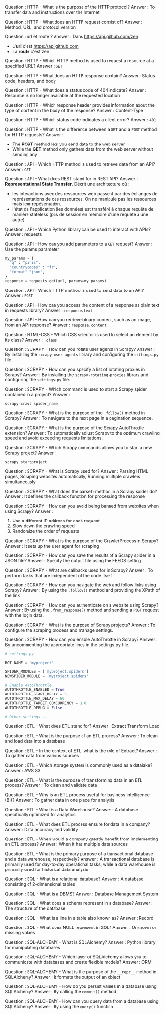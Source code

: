 <!-- 
<p align="center">
<img src="../static/md/assets/img1.png" alt="attention" width="577"/>
</p>

$$ E = mc^2 $$

#### Code snippet  

```python
# -----------------------------------------------------------------------------
def preprocessor(df):
    # drop
    df.drop(columns="Unnamed: 7", inplace=True)
    df.drop_duplicates(inplace=True)

    # format
    df.columns = df.columns.str.lower()
    df.columns = df.columns.str.replace("/", "_")
```



#### Code snippet 

```python
# TODO : add sample code
```

-->



<!-- 
############################################################
## Questions issues des quizz
############################################################ 
-->

Question : HTTP - What is the purpose of the HTTP protocol?
Answer  : To transfer data and instructions over the Internet

Question : HTTP - What does an HTTP request consist of? 
Answer  : Method, URL, and protocol version

Question : url et route ?
Answer  : Dans https://api.github.com/zen 

* L'**url** c'est https://api.github.com
* La **route** c'est zen  

Question : HTTP - Which HTTP method is used to request a resource at a specified URL?
Answer  : ``GET``

Question : HTTP - What does an HTTP response contain?
Answer  : Status code, headers, and body

Question : HTTP - What does a status code of 404 indicate?
Answer  : Resource is no longer available at the requested location

Question : HTTP - Which response header provides information about the type of content in the body of the response?
Answer  : Content-Type

Question : HTTP - Which status code indicates a client error?
Answer  : ``401``

Question : HTTP - What is the difference between a ``GET`` and a ``POST`` method for HTTP requests?
Answer  : 

* The **POST** method lets you send data to the web server
* While the **GET** method only gathers data from the web server without sending any





Question : API - Which HTTP method is used to retrieve data from an API?
Answer  : ``GET``

Question : API - What does REST stand for in REST API?
Answer  : 
**Representational State Transfer**. Décrit une architecture où : 

* les interactions avec des ressources web passent par des échanges de représentations de ces ressources. On ne manipule pas les ressources mais leur repésentation.
* l'état de l'application (les données) est transféré à chaque requête de manière stateless (pas de session en mémoire d'une requête à une autre)



Question : API - Which Python library can be used to interact with APIs?
Answer  : requests

Question : API - How can you add parameters to a ``GET`` request?
Answer  : Use the params parameter

```python
my_params = {
  "q" : "paris",
  "countrycodes" : "fr",
  "format":"json",
}
response = requests.get(url, params=my_params) 
```

Question : API - Which HTTP method is used to send data to an API?
Answer  : ``POST``

Question : API - How can you access the content of a response as plain text in requests library?
Answer  : ``response.text``

Question : API - How can you retrieve binary content, such as an image, from an API response?
Answer  : ``response.content``

Question : HTML-CSS - Which CSS selector is used to select an element by its class?
Answer  : ``.class``





Question : SCRAPY - How can you rotate user agents in Scrapy?
Answer  : By installing the ``scrapy-user-agents`` library and configuring the ``settings.py`` file.

Question : SCRAPY - How can you specify a list of rotating proxies in Scrapy?
Answer  : By installing the ``scrapy-rotating-proxies`` library and configuring the ``settings.py`` file.

Question : SCRAPY - Which command is used to start a Scrapy spider contained in a project?
Answer  : 
```bash
scrapy crawl spider_name
```

Question : SCRAPY - What is the purpose of the ``.follow()`` method in Scrapy?
Answer  : To navigate to the next page in a pagination sequence.

Question : SCRAPY - What is the purpose of the Scrapy AutoThrottle extension?
Answer  : To automatically adjust Scrapy to the optimum crawling speed and avoid exceeding requests limitations.

Question : SCRAPY - Which Scrapy commands allows you to start a new Scrapy project?
Answer  : 
```bash
scrapy startproject
```
Question : SCRAPY - What is Scrapy used for?
Answer  : Parsing HTML pages, Scraping websites automatically, Running multiple crawlers simultaneously

Question : SCRAPY - What does the parse() method in a Scrapy spider do?
Answer  : It defines the callback function for processing the response


Question : SCRAPY - How can you avoid being banned from websites when using Scrapy?
Answer  : 
1. Use a different IP address for each request
1. Slow down the crawling speed
1. Randomize the order of requests


Question : SCRAPY - What is the purpose of the CrawlerProcess in Scrapy?
Answer  : It sets up the user agent for scraping

Question : SCRAPY - How can you save the results of a Scrapy spider in a JSON file?
Answer  : Specify the output file using the FEEDS setting

Question : SCRAPY - What are callbacks used for in Scrapy?
Answer  : To perform tasks that are independent of the code itself

Question : SCRAPY - How can you navigate the web and follow links using Scrapy? 
Answer  : By using the `.follow()` method and providing the XPath of the link

Question : SCRAPY - How can you authenticate on a website using Scrapy?
Answer  : By using the ``.from_response()`` method and sending a ``POST`` request with the login data.

Question : SCRAPY - What is the purpose of Scrapy projects?
Answer  : To configure the scraping process and manage settings.

Question : SCRAPY - How can you enable AutoThrottle in Scrapy?
Answer  : By uncommenting the appropriate lines in the settings.py file.

```python
# settings.py

BOT_NAME = 'myproject'

SPIDER_MODULES = ['myproject.spiders']
NEWSPIDER_MODULE = 'myproject.spiders'

# Enable AutoThrottle
AUTOTHROTTLE_ENABLED = True
AUTOTHROTTLE_START_DELAY = 5
AUTOTHROTTLE_MAX_DELAY = 60
AUTOTHROTTLE_TARGET_CONCURRENCY = 1.0
AUTOTHROTTLE_DEBUG = False

# Other settings ...
```







Question : ETL - What does ETL stand for?
Answer  : Extract Transform Load

Question : ETL - What is the purpose of an ETL process?
Answer  : To clean and load data into a database

Question : ETL - In the context of ETL, what is the role of Extract?
Answer  : To gather data from various sources

Question : ETL - Which storage system is commonly used as a datalake?
Answer  : AWS S3

Question : ETL - What is the purpose of transforming data in an ETL process?
Answer  : To clean and validate data

Question : ETL - Why is an ETL process useful for business intelligence (BI)?
Answer  : To gather data in one place for analysis

Question : ETL - What is a Data Warehouse?
Answer  : A database specifically optimized for analytics

Question : ETL - What does ETL process ensure for data in a company?
Answer  : Data accuracy and validity

Question : ETL - When would a company greatly benefit from implementing an ETL process?
Answer  : When it has multiple data sources

Question : ETL - What is the primary purpose of a transactional database and a data warehouse, respectively?
Answer  : A transactional database is primarily used for day-to-day operational tasks, while a data warehouse is primarily used for historical data analysis

Question : SQL - What is a relational database?
Answer  : A database consisting of 2-dimensional tables

Question : SQL - What is a DBMS?
Answer  : Database Management System

Question : SQL - What does a schema represent in a database?
Answer  : The structure of the database

Question : SQL - What is a line in a table also known as?
Answer  : Record

Question : SQL - What does NULL represent in SQL?
Answer  : Unknown or missing values

Question : SQL-ALCHEMY - What is SQLAlchemy?
Answer  : Python library for manipulating databases

Question : SQL-ALCHEMY - Which layer of SQLAlchemy allows you to communicate with databases and create flexible models?
Answer  : ORM

Question : SQL-ALCHEMY - What is the purpose of the ``__repr__`` method in SQLAlchemy? 
Answer  : It formats the output of an object

Question : SQL-ALCHEMY - How do you persist values in a database using SQLAlchemy?
Answer  : By calling the ``commit()`` method

Question : SQL-ALCHEMY - How can you query data from a database using SQLAlchemy?
Answer  : By using the ``query()`` function
